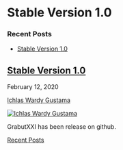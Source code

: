 # Stable Version 1.0

### Recent Posts

* [Stable Version 1.0](stable-version-1.0.md)

## [Stable Version 1.0](stable-version-1.0.md)

February 12, 2020

[Ichlas Wardy Gustama](https://www.facebook.com/jr.woles)

[![Ichlas Wardy Gustama](https://graph.facebook.com/100007028206608/picture/?height=200&width=200)](https://www.facebook.com/jr.woles)

GrabutXXI has been release on github.

[Recent Posts](https://chlasswg26.github.io/docsxxi/blog/)

